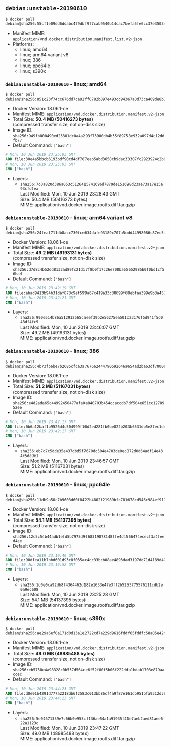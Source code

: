 ## `debian:unstable-20190610`

```console
$ docker pull debian@sha256:55cf1e09dd6ddabc479dbf9f7cab9540b14cac7befa5fe6cc37e3503453b23e4
```

-	Manifest MIME: `application/vnd.docker.distribution.manifest.list.v2+json`
-	Platforms:
	-	linux; amd64
	-	linux; arm64 variant v8
	-	linux; 386
	-	linux; ppc64le
	-	linux; s390x

### `debian:unstable-20190610` - linux; amd64

```console
$ docker pull debian@sha256:851c23f74cc676dd7ca92ff0782b897e493cc94367a0d73ca409de8b1039aba1
```

-	Docker Version: 18.06.1-ce
-	Manifest MIME: `application/vnd.docker.distribution.manifest.v2+json`
-	Total Size: **50.4 MB (50416273 bytes)**  
	(compressed transfer size, not on-disk size)
-	Image ID: `sha256:949fb000490ed23301dc0a4a293f73900db4b35f89758e932a097d4c12ddfb77`
-	Default Command: `["bash"]`

```dockerfile
# Mon, 10 Jun 2019 23:25:03 GMT
ADD file:30e4a5bbcb6193bdf90cd4df787eab5abd3658cb9dac33307fc2923924c2b6d2 in / 
# Mon, 10 Jun 2019 23:25:03 GMT
CMD ["bash"]
```

-	Layers:
	-	`sha256:7c0a820d386a053c5126415741696d7879de151698d23ae73a17e15a93cfdfea`  
		Last Modified: Mon, 10 Jun 2019 23:28:43 GMT  
		Size: 50.4 MB (50416273 bytes)  
		MIME: application/vnd.docker.image.rootfs.diff.tar.gzip

### `debian:unstable-20190610` - linux; arm64 variant v8

```console
$ docker pull debian@sha256:24feaf711db8acc730fce634dafe93189c707a5cdd44998086c87ec5ffa0423b
```

-	Docker Version: 18.06.1-ce
-	Manifest MIME: `application/vnd.docker.distribution.manifest.v2+json`
-	Total Size: **49.2 MB (49193131 bytes)**  
	(compressed transfer size, not on-disk size)
-	Image ID: `sha256:d7d8c4b52dd8132ad89fc21d17f8b0f17c26e708ba65652985b0f0bd1cf56bad`
-	Default Command: `["bash"]`

```dockerfile
# Mon, 10 Jun 2019 23:42:19 GMT
ADD file:abad9413b94b31daf873c9ef599a67c419a33c38699f68ebfaa399e9b3a45719 in / 
# Mon, 10 Jun 2019 23:42:21 GMT
CMD ["bash"]
```

-	Layers:
	-	`sha256:990e514b86a512912565caeef39b2e56275ea501c23176f5d941f5d048df4fc9`  
		Last Modified: Mon, 10 Jun 2019 23:46:07 GMT  
		Size: 49.2 MB (49193131 bytes)  
		MIME: application/vnd.docker.image.rootfs.diff.tar.gzip

### `debian:unstable-20190610` - linux; 386

```console
$ docker pull debian@sha256:4b73fb6be7b2685cfca3a767662444790592646a654ad2ba63df7000e626e650
```

-	Docker Version: 18.06.1-ce
-	Manifest MIME: `application/vnd.docker.distribution.manifest.v2+json`
-	Total Size: **51.2 MB (51167031 bytes)**  
	(compressed transfer size, not on-disk size)
-	Image ID: `sha256:e4d2ada65c44992450477afa0a840703b454ccaccdb7df504e651cc1278952ee`
-	Default Command: `["bash"]`

```dockerfile
# Mon, 10 Jun 2019 23:42:17 GMT
ADD file:0b6a12baf1b9526d4c504999f10d2ed281fb0be822b203b6531db5e87ec1de4f in / 
# Mon, 10 Jun 2019 23:42:17 GMT
CMD ["bash"]
```

-	Layers:
	-	`sha256:eb7d7c5dde35e437dbd5f7670dc504e4703de0ec872d0d64adf14e434c5de9e1`  
		Last Modified: Mon, 10 Jun 2019 23:46:57 GMT  
		Size: 51.2 MB (51167031 bytes)  
		MIME: application/vnd.docker.image.rootfs.diff.tar.gzip

### `debian:unstable-20190610` - linux; ppc64le

```console
$ docker pull debian@sha256:11db9a50c7b9603d60f8422b4802f21989bfc781678cd546c984ef91713d1757
```

-	Docker Version: 18.06.1-ce
-	Manifest MIME: `application/vnd.docker.distribution.manifest.v2+json`
-	Total Size: **54.1 MB (54137395 bytes)**  
	(compressed transfer size, not on-disk size)
-	Image ID: `sha256:12c5c54b44adb1efd5b7975d9f68319878148ffe4d4566474ececf3a4feed4ee`
-	Default Command: `["bash"]`

```dockerfile
# Mon, 10 Jun 2019 23:19:49 GMT
ADD file:90dfea11b7bbd601d93c8f035ac4dc33bcb08ae4893dad3197dd71d4189d407f in / 
# Mon, 10 Jun 2019 23:19:52 GMT
CMD ["bash"]
```

-	Layers:
	-	`sha256:1c0e0ca92db8f4364462d182e1633e47e3ff2b5253775576111cdb2e0a9ec608`  
		Last Modified: Mon, 10 Jun 2019 23:25:28 GMT  
		Size: 54.1 MB (54137395 bytes)  
		MIME: application/vnd.docker.image.rootfs.diff.tar.gzip

### `debian:unstable-20190610` - linux; s390x

```console
$ docker pull debian@sha256:ae29a6ef0a171d0d13a1e2722cd7a229d9616fddf65fddfc58a05e42fdfcccd3
```

-	Docker Version: 18.06.1-ce
-	Manifest MIME: `application/vnd.docker.distribution.manifest.v2+json`
-	Total Size: **49.0 MB (48985488 bytes)**  
	(compressed transfer size, not on-disk size)
-	Image ID: `sha256:eb5750e4a98328c0b537d564ce6f52f80f5b06f222dda1bdab1703e879aaccec`
-	Default Command: `["bash"]`

```dockerfile
# Mon, 10 Jun 2019 23:44:23 GMT
ADD file:d0e01b4291d777a2218db6f2583c013bb86cf4a9f87e161db951bfa9312d387a in / 
# Mon, 10 Jun 2019 23:44:23 GMT
CMD ["bash"]
```

-	Layers:
	-	`sha256:5e04671339e7c66b0e953cf136ae54a1a91935f41e7aeb2aed81aee622a1123c`  
		Last Modified: Mon, 10 Jun 2019 23:47:22 GMT  
		Size: 49.0 MB (48985488 bytes)  
		MIME: application/vnd.docker.image.rootfs.diff.tar.gzip
